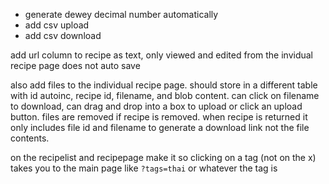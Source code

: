  - generate dewey decimal number automatically
 - add csv upload
 - add csv download

add url column to recipe as text, only viewed and edited from the invidual recipe page does not auto save

also add files to the individual recipe page. should store in a different table with id autoinc, recipe id, filename, and blob content. can click on filename to download, can drag and drop into a box to upload or click an upload button. files are removed if recipe is removed. when recipe is returned it only includes file id and filename to generate a download link not the file contents.

on the recipelist and recipepage make it so clicking on a tag (not on the x) takes you to the main page like `?tags=thai` or whatever the tag is
